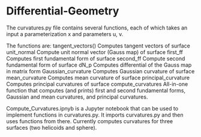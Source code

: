 # Differential-Geometry

The curvatures.py file contains several functions, each of which takes an input a parameterization x and parameters u, v.

The functions are:
tangent_vectors()
  Computes tangent vectors of surface
unit_normal
  Compute unit normal vector (Gauss map) of surface
first_ff
  Computes first fundamental form of surface
second_ff
  Compute second fundamental form of surface
dN_p
  Computes differential of the Gauss map in matrix form
Gaussian_curvature
  Computes Gaussian curvature of surface
mean_curvature
  Computes mean curvature of surface
principal_curvature
  Computes principal curvatures of surface
compute_curvatures
  All-in-one function that computes (and prints) first and second fundamental forms, Gaussian and mean curvatures,
    and principal curvatures.
   
Compute_Curvatures.ipnyb is a Jupyter notebook that can be used to implement functions in curvatures.py.
It imports curvatures.py and then uses functions from there.
Currently computes curvatures for three surfaces (two helicoids and sphere).
